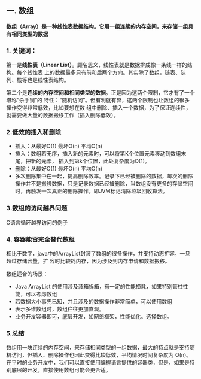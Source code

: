 ## 一. 数组

**数组（Array）是一种线性表数据结构。它用一组连续的内存空间，来存储一组具有相同类型的数据**

### 1. 关键词：

第一是**线性表（Linear List）**。顾名思义，线性表就是数据排成像一条线一样的结构。每个线性表
上的数据最多只有前和后两个方向。其实除了数组，链表、队列、栈等也是线性表结构。

第二个是**连续的内存空间和相同类型的数据**。正是因为这两个限制，它才有了一个堪称“杀手锏”的
特性：“随机访问”。但有利就有弊，这两个限制也让数组的很多操作变得非常低效，比如要想在数
组中删除、插入一个数据，为了保证连续性，就需要做大量的数据搬移工作（插入删除低效）。

### 2.低效的插入和删除

* 插入：从最好O(1) 最坏O(n) 平均O(n)
* 插入：数组若无序，插入新的元素时，可以将第K个位置元素移动到数组末尾，把新的元素，
  插入到第k个位置，此处复杂度为O(1)。
*  删除：从最好O(1) 最坏O(n) 平均O(n)
* 多次删除集中在一起，提高删除效率。记录下已经被删除的数据，每次的删除操作并不是搬移数据，只是记录数据已经被删除，当数组没有更多的存储空间时，再触发一次真正的删除操作。即JVM标记清除垃圾回收算法。

### 3.数组的访问越界问题

C语言循环越界访问的例子

### 4. 容器能否完全替代数组

​		相比于数字，java中的ArrayList封装了数组的很多操作，并支持动态扩容。一旦超过存储容量，扩
容时比较耗内存，因为涉及到内存申请和数据搬移。

数组适合的场景：

* Java ArrayList 的使用涉及装箱拆箱，有一定的性能损耗，如果特别管柱性能，可以考虑数组
* 若数据大小事先已知，并且涉及的数据操作非常简单，可以使用数组
* 表示多维数组时，数组往往更加直观。
* 业务开发容器即可，底层开发，如网络框架，性能优化。选择数组。

### 5.总结

​		数组用一块连续的内存空间，来存储相同类型的一组数据，最大的特点就是支持随机访问，但插入、删除操作也因此变得比较低效，平均情况时间复杂度为 O(n)。在平时的业务开发中，我们可以直接使用编程语言提供的容器类，但是，如果是特别底层的开发，直接使用数组可能会更合适。

